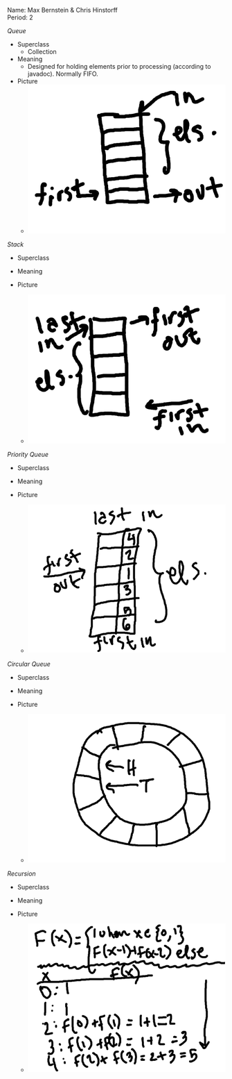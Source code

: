 Name: Max Bernstein & Chris Hinstorff<br>
Period: 2

*Queue*
* Superclass
  * Collection
* Meaning
  * Designed for holding elements prior to processing (according to javadoc). Normally FIFO.
* Picture
  * ![](queue.png)
  
*Stack*
* Superclass

* Meaning

* Picture
  * ![](stack.png)

*Priority Queue*
* Superclass

* Meaning

* Picture
  * ![](pqueue.png)

*Circular Queue*
* Superclass

* Meaning

* Picture
  * ![](cqueue.png)

*Recursion*
* Superclass

* Meaning

* Picture
  * ![](fibonacci.png)
